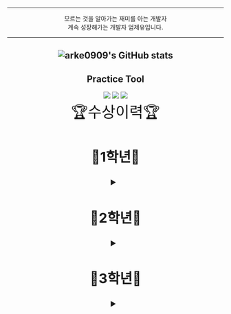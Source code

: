 <div align="center">

---
<div vertical="center">
모르는 것을 알아가는 재미를 아는 개발자
<br>
계속 성장해가는 개발자 엄제유입니다.
</div>

-------------



![arke0909's GitHub stats](https://github-readme-stats.vercel.app/api?username=arke0909&show_icons=true&theme=swift )
-------------
Practice Tool
-------------

<img src="https://img.shields.io/badge/github-181717?style=for-the-badge&logo=github&logoColor=white">
<img src="https://img.shields.io/badge/Unity-181717?style=for-the-badge&logo=unity&logoColor=white">
<img src="https://img.shields.io/badge/C++
-181717?style=for-the-badge&logo=cplusplus&logoColor=white">

<br>
<span style ="font-size:2.5em;">🏆수상이력🏆</span> 

<span style ="font-size:1.5em;">

## 🎊1학년🎊


<details>
<summary></summary>
💻1학기 C# 우수교과상💻
<br>
💻비공개 여름방학 게임잼 자가부상💻
<br>
💻스마일 게이트 퓨처랩 청소년 게임잼 최적화상💻
<br>
💻2학기 C# 우수교과상💻
<br>
💻2학기 게임 엔진기초 우수교과상💻

---

</details>

## 🎊2학년🎊

<details>
<summary></summary>
💻1학기 게임 프로그래밍 우수교과상💻
<br>
💻디지텍 연합 게임잼 2등상💻
<br>
💻비공개 여름방학 게임잼 2등상💻
<br>
💻1분기 전공동아리 1등💻
<br>

---


</details>

## 🎊3학년🎊

<details>
<summary></summary>

---


</details>


</span> 
</div>
